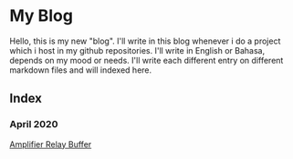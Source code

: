 # My Blog

Hello, this is my new "blog". I'll write in this blog whenever i do a project which i host in my github repositories. I'll write in English or Bahasa, depends on my mood or needs. I'll write each different entry on different markdown files and will indexed here.

## Index
### April 2020
[Amplifier Relay Buffer](./2020-04-29/2020-04-29.md)
